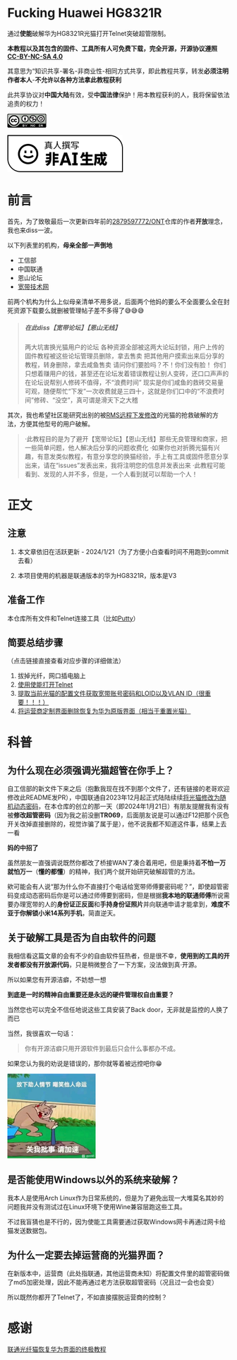 # Fucking Huawei HG8321R

通过**使能**破解华为HG8321R光猫打开Telnet突破超管限制。

**本教程以及其包含的固件、工具所有人可免费下载，完全开源，开源协议遵照 [CC-BY-NC-SA 4.0](https://creativecommons.org/licenses/by-nc-sa/4.0/deed.zh)**

其意思为“知识共享-署名-非商业性-相同方式共享，即此教程共享，转发**必须注明作者本人**-**不允许以各种方法拿此教程获利**

此共享协议对**中国大陆**有效，受**中国法律**保护！用本教程获利的人，我将保留依法追责的权力！

[![CC-BY-NC-SA 4.0](img/CC.png)](https://creativecommons.org/licenses/by-nc-sa/4.0/deed.zh)

[![](img/Written-By-Human-Not-By-AI-Badge-white@2x.png)](https://notbyai.fyi/)

# 前言

首先，为了致敬最后一次更新四年前的[2879597772/ONT](https://github.com/2879597772/ONT)仓库的作者**开放**理念，我也来diss一波。

以下列表里的机构，**母亲全部一声倒地**

- 工信部
- 中国联通
- 恩山论坛
- [宽带技术网](https://chinadsl.net)

前两个机构为什么上似母亲清单不用多说，后面两个他妈的要么不全面要么全在封死资源下载要么就删被管理帖子差不多得了😅😅😅

> ##### 在此diss【宽带论坛】【恩山无线】
>
> 两大坑害换光猫用户的论坛
> 各种资源全部被这两大论坛封锁，用户上传的固件教程被这些论坛管理员删除，拿去售卖
> 把其他用户摸索出来后分享的教程，转身删除，拿去咸鱼售卖
> 请问你们要脸吗？不！你们没有脸！
> 你们只想着赚用户的钱，甚至还在论坛发着错误教程让别人变砖，还口口声声的在论坛说帮别人修砖不值得，不“浪费时间”
> 现实是你们咸鱼的救砖交易量可观，随便帮忙“下发”一次收费就是三四十，这就是你们口中的“不浪费时间”修砖、“没空”，真可谓是滑天下之大稽

其次，我也希望社区能研究出别的被[RMS远程下发修改](https://v2ex.com/t/1009610)的光猫的抢救破解的方法，方便其他型号的用户破解。

> ·此教程目的是为了避开【宽带论坛】【恩山无线】那些无良管理和商家，把一些简单问题，他人解决后分享的问题收费化
> ·如果你也对折腾光猫有兴趣，有意发类似教程，有意分享您的换猫经验，手上有工具或固件愿意分享出来，请在“issues”发表出来，我将注明您的信息并发表出来
> ·此教程可能看到、发现的人并不多，但是，一个人看到就可以帮助一个人！

# 正文

## 注意

1. 本文章依旧在活跃更新 - 2024/1/21（为了方便小白查看时间不用跑到commit去看）

2. 本项目使用的机器是联通版本的华为HG8321R，版本是V3

## 准备工作

本仓库所有文件和Telnet连接工具（比如[Putty](https://www.putty.org/)）

## 简要总结步骤

（点击链接直接查看对应步骤的详细做法）

1. 拔掉光纤，网口插电脑上
2. [使用使能打开Telnet](enable-telnet.md)
3. [提取当前光猫的配置文件获取宽带账号密码和LOID以及VLAN ID（很重要！！！）](get-cfg.md)
4. [将运营商定制界面删除恢复为华为原版界面（相当于重置光猫）](recovery-huawei-ui.md)

# 科普

## 为什么现在**必须强调光猫超管在你手上**？

自工信部的新文件下来之后（抱歉我现在找不到那个文件了，还有链接的老哥欢迎修改此README发PR），中国联通自2023年12月起正式陆陆续续[将光猫修改为随机动态密码](https://www.v2ex.com/t/1003436)，在本仓库的创立的那一天（即2024年1月21日）有朋友提醒我有没有被**修改超管密码**（因为我之前没删**TR069**，后面朋友说是可以通过F12把那个灰色开关改掉直接删除的，视觉诈骗了属于是），他不说我都不知道这件事，结果上去一看

**妈的中招了**

虽然朋友一直强调说既然你都改了桥接WAN了凑合着用吧，但是秉持着**不怕一万就怕万一**（**懂的都懂**）的精神，我们两个就开始研究破解超管的方法。

欸可能会有人说“那为什么你不直接打个电话给宽带师傅要密码呢？”，即使超管密码变成动态密码后你是可以通过师傅要到密码，但是根据**我本地的联通师傅**所说需要办理宽带的人的**身份证正反面**和**手持身份证照片**并向联通申请才能拿到，**难度不亚于你解锁小米14系列手机**，简直逆天。

## 关于破解工具是否为自由软件的问题

我相信看这篇文章的会有不少的自由软件狂热者，但是很不幸，**使用到的工具的开发者都没有开放源代码**，只是稍微整合了一下方案，没法做到真·开源。

所以如果您有开源洁癖，不妨想一想

**到底是一时的精神自由重要还是永远的硬件管理权自由重要？**

当然您也可以完全不信任地说这些工具安装了Back door，无非就是监控的人换了而已

当然，我很喜欢一句话：

> 你有开源洁癖只用开源软件到最后只会什么事都办不成。

如果您认为我的劝说是错误的，那你就等着被远控吧你😁

<img src="img/guanwopishi.jpg" width=200px>

## 是否能使用Windows以外的系统来破解？

我本人是使用Arch Linux作为日常系统的，但是为了避免出现一大堆莫名其妙的问题我并没有测试过在Linux环境下使用Wine兼容层跑这些工具。

不过我盲猜也是不行的，因为使能工具需要通过获取Windows网卡再通过网卡给猫发送数据包。

## 为什么一定要去掉运营商的光猫界面？

在新版本中，运营商（此处指联通，其他运营商未知）将配置文件里的超管密码做了md5加密处理，因此不能再通过老方法获取超管密码（况且过一会也会变）

所以既然你都开了Telnet了，不如直接摆脱运营商的控制？

# 感谢

[联通光纤猫恢复华为界面的终极教程](https://www.mmuaa.com/post/109b9350bf78a405.html)
